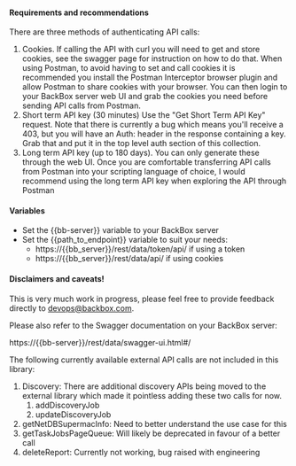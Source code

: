 #### **Requirements and recommendations**
There are three methods of authenticating API calls:
1. Cookies. If calling the API with curl you will need to get and store cookies, see the swagger page for instruction on how to do that. When using Postman, to avoid having to set and call cookies it is recommended you install the Postman Interceptor browser plugin and allow Postman to share cookies with your browser. You can then login to your BackBox server web UI and grab the cookies you need before sending API calls from Postman.
2. Short term API key (30 minutes) Use the "Get Short Term API Key" request. Note that there is currently a bug which means you'll receive a 403, but you will have an Auth: header in the response containing a key. Grab that and put it in the top level auth section of this collection.
3. Long term API key (up to 180 days). You can only generate these through the web UI. Once you are comfortable transferring API calls from Postman into your scripting language of choice, I would recommend using the long term API key when exploring the API through Postman

#### **Variables**
* Set the {{bb-server}} variable to your BackBox server
* Set the {{path_to_endpoint}} variable to suit your needs:
  * https://{{bb_server}}/rest/data/token/api/ if using a token
  * https://{{bb_server}}/rest/data/api/ if using cookies



#### **Disclaimers and caveats!**
This is very much work in progress, please feel free to provide feedback directly to devops@backbox.com. 

Please also refer to the Swagger documentation on your BackBox server:

https://{{bb-server}}/rest/data/swagger-ui.html#/

The following currently available external API calls are not included in this library:

1. Discovery: There are additional discovery APIs being moved to the external library which made it pointless adding these two calls for now.
    1. addDiscoveryJob
    2. updateDiscoveryJob
2. getNetDBSupermacInfo: Need to better understand the use case for this
3. getTaskJobsPageQueue: Will likely be deprecated in favour of a better call
4. deleteReport: Currently not working, bug raised with engineering
